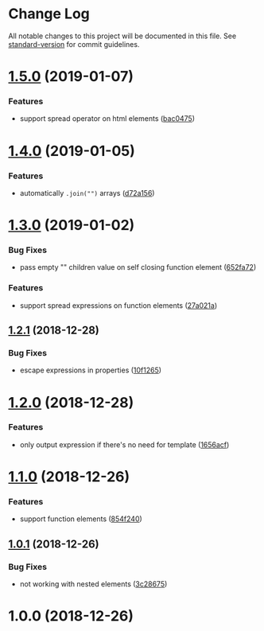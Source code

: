 # Change Log

All notable changes to this project will be documented in this file. See [standard-version](https://github.com/conventional-changelog/standard-version) for commit guidelines.

<a name="1.5.0"></a>

# [1.5.0](https://github.com/LeDDGroup/typescript-transform-jsx/compare/v1.4.0...v1.5.0) (2019-01-07)

### Features

- support spread operator on html elements ([bac0475](https://github.com/LeDDGroup/typescript-transform-jsx/commit/bac0475))

<a name="1.4.0"></a>

# [1.4.0](https://github.com/LeDDGroup/typescript-transform-jsx/compare/v1.3.0...v1.4.0) (2019-01-05)

### Features

- automatically `.join("")` arrays ([d72a156](https://github.com/LeDDGroup/typescript-transform-jsx/commit/d72a156))

<a name="1.3.0"></a>

# [1.3.0](https://github.com/LeDDGroup/typescript-transform-jsx/compare/v1.2.1...v1.3.0) (2019-01-02)

### Bug Fixes

- pass empty "" children value on self closing function element ([652fa72](https://github.com/LeDDGroup/typescript-transform-jsx/commit/652fa72))

### Features

- support spread expressions on function elements ([27a021a](https://github.com/LeDDGroup/typescript-transform-jsx/commit/27a021a))

<a name="1.2.1"></a>

## [1.2.1](https://github.com/LeDDGroup/typescript-transform-jsx/compare/v1.2.0...v1.2.1) (2018-12-28)

### Bug Fixes

- escape expressions in properties ([10f1265](https://github.com/LeDDGroup/typescript-transform-jsx/commit/10f1265))

<a name="1.2.0"></a>

# [1.2.0](https://github.com/LeDDGroup/typescript-transform-jsx/compare/v1.1.0...v1.2.0) (2018-12-28)

### Features

- only output expression if there's no need for template ([1656acf](https://github.com/LeDDGroup/typescript-transform-jsx/commit/1656acf))

<a name="1.1.0"></a>

# [1.1.0](https://github.com/LeDDGroup/typescript-transform-jsx/compare/v1.0.1...v1.1.0) (2018-12-26)

### Features

- support function elements ([854f240](https://github.com/LeDDGroup/typescript-transform-jsx/commit/854f240))

<a name="1.0.1"></a>

## [1.0.1](https://github.com/LeDDGroup/typescript-transform-jsx/compare/v1.0.0...v1.0.1) (2018-12-26)

### Bug Fixes

- not working with nested elements ([3c28675](https://github.com/LeDDGroup/typescript-transform-jsx/commit/3c28675))

<a name="1.0.0"></a>

# 1.0.0 (2018-12-26)
